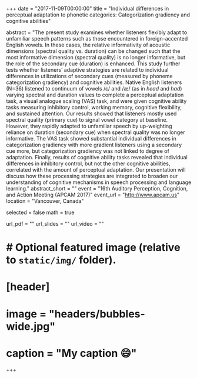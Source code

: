 +++
date = "2017-11-09T00:00:00"
title = "Individual differences in perceptual adaptation to phonetic categories: Categorization gradiency and cognitive abilities"

abstract = "The present study examines whether listeners flexibly adapt to unfamiliar speech patterns such as those encountered in foreign-accented English vowels. In these cases, the relative informativity of acoustic dimensions (spectral quality vs. duration) can be changed such that the most informative dimension (spectral quality) is no longer informative, but the role of the secondary cue (duration) is enhanced. This study further tests whether listeners’ adaptive strategies are related to individual differences in utilizations of secondary cues (measured by phoneme categorization gradiency) and cognitive abilities. Native English listeners (N=36) listened to continuum of vowels /ɛ/ and /æ/ (as in _head_ and _had_) varying spectral and duration values to complete a perceptual adaptation task, a visual analogue scaling (VAS) task, and were given cognitive ability tasks measuring inhibitory control, working memory, cognitive flexibility, and sustained attention. Our results showed that listeners mostly used spectral quality (primary cue) to signal vowel category at baseline. However, they rapidly adapted to unfamiliar speech by up-weighting reliance on duration (secondary cue) when spectral quality was no longer informative. The VAS task showed substantial individual differences in categorization gradiency with more gradient listeners using a secondary cue more, but categorization gradiency was not linked to degree of adaptation. Finally, results of cognitive ability tasks revealed that individual differences in inhibitory control, but not the other cognitive abilities, correlated with the amount of perceptual adaptation. Our presentation will discuss how these processing strategies are integrated to broaden our understanding of cognitive mechanisms in speech processing and language learning."
abstract_short = ""
event = "16th Auditory Perception, Cognition, and Action Meeting (APCAM 2017)"
event_url = "http://www.apcam.us"
location = "Vancouver, Canada"

selected = false
math = true

url_pdf = ""
url_slides = ""
url_video = ""

# # Optional featured image (relative to `static/img/` folder).
# [header]
# image = "headers/bubbles-wide.jpg"
# caption = "My caption :smile:"

+++
